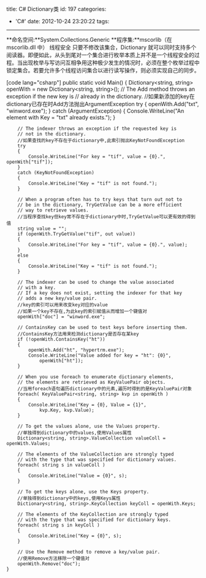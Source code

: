 title: C# Dictionary类
id: 197
categories:
  - 'C#'
date: 2012-10-24 23:20:22
tags:
---

**命名空间:**System.Collections.Generic
**程序集:**mscorlib（在 mscorlib.dll 中）
线程安全
只要不修改该集合，Dictionary 就可以同时支持多个阅读器。即便如此，从头到尾对一个集合进行枚举本质上并不是一个线程安全的过程。当出现枚举与写访问互相争用这种极少发生的情况时，必须在整个枚举过程中锁定集合。若要允许多个线程访问集合以进行读写操作，则必须实现自己的同步。<!--more-->

[code lang="csharp"]
public static void Main()
    {
        Dictionary<string, string> openWith = new Dictionary<string, string>();
        // The Add method throws an exception if the new key is
        // already in the dictionary.
        //如果新添加的key在dictionary已存在时Add方法抛出ArgumentException
        try
        {
            openWith.Add("txt", "winword.exe");
        }
        catch (ArgumentException)
        {
            Console.WriteLine("An element with Key = "txt" already exists.");
        }

        // The indexer throws an exception if the requested key is
        // not in the dictionary.
        //如果查找的key不存在于dictionary中,此索引抛出KeyNotFoundException
        try
        {
            Console.WriteLine("For key = "tif", value = {0}.", openWith["tif"]);
        }
        catch (KeyNotFoundException)
        {
            Console.WriteLine("Key = "tif" is not found.");
        }

        // When a program often has to try keys that turn out not to
        // be in the dictionary, TryGetValue can be a more efficient
        // way to retrieve values.
        //当程序查找key但key常不存在于dictionary中时,TryGetValue可以更有效的得到值
        string value = "";
        if (openWith.TryGetValue("tif", out value))
        {
            Console.WriteLine("For key = "tif", value = {0}.", value);
        }
        else
        {
            Console.WriteLine("Key = "tif" is not found.");
        }

        // The indexer can be used to change the value associated
        // with a key.
        // If a key does not exist, setting the indexer for that key
        // adds a new key/value pair.
        //key的索引可以用来改变key对应的value
        //如果一个key不存在,为此key的索引赋值从而增加一个键值对
        openWith["doc"] = "winword.exe";

        // ContainsKey can be used to test keys before inserting them.
        //ContainsKey方法用来检测dictionary是否存在某key
        if (!openWith.ContainsKey("ht"))
        {
            openWith.Add("ht", "hypertrm.exe");
            Console.WriteLine("Value added for key = "ht": {0}",
                openWith["ht"]);
        }

        // When you use foreach to enumerate dictionary elements,
        // the elements are retrieved as KeyValuePair objects.
        //当用foreach语句遍历dictionary中的元素,遍历时得到的是KeyValuePair对象
        foreach( KeyValuePair<string, string> kvp in openWith )
        {
            Console.WriteLine("Key = {0}, Value = {1}",
                kvp.Key, kvp.Value);
        }

        // To get the values alone, use the Values property.
        //单独得到dictionary中的values,使用Values属性
        Dictionary<string, string>.ValueCollection valueColl = openWith.Values;

        // The elements of the ValueCollection are strongly typed
        // with the type that was specified for dictionary values.
        foreach( string s in valueColl )
        {
            Console.WriteLine("Value = {0}", s);
        }

        // To get the keys alone, use the Keys property.
        //单独得到dictionary中的keys,使用Keys属性
        Dictionary<string, string>.KeyCollection keyColl = openWith.Keys;

        // The elements of the KeyCollection are strongly typed
        // with the type that was specified for dictionary keys.
        foreach( string s in keyColl )
        {
            Console.WriteLine("Key = {0}", s);
        }

        // Use the Remove method to remove a key/value pair.
        //使用Remove方法移除一个键值对
        openWith.Remove("doc");
    }
```
